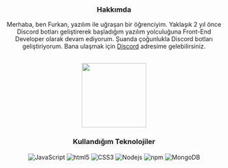 <div align="center">

### Hakkımda

 Merhaba, ben Furkan, yazılım ile uğraşan bir öğrenciyim. Yaklaşık 2 yıl önce Discord botları geliştirerek başladığım yazılım yolculuğuna Front-End Developer olarak devam ediyorum. Şuanda çoğunlukla Discord botları geliştiriyorum. Bana ulaşmak için [Discord](https://discord.gg/yGT9SWQ7tV) adresime gelebilirsiniz.


 <br>
  <img src="https://github-readme-stats.vercel.app/api?username=ruxxel&show_icons=true&theme=dark&hide_border=true" width="%100" height="150px">

### Kullandığım Teknolojiler

<img alt="JavaScript" align="center" src="https://img.shields.io/badge/-Javascript-edb200?style=flat-square&logo=javascript&logoColor=white" /> <img alt="html5" align="center" src="https://img.shields.io/badge/-HTML5-E34F26?style=flat-square&logo=html5&logoColor=white" /> <img alt="CSS3" align="center" src="https://img.shields.io/badge/-CSS3-384960?style=flat-square&logo=css3&logoColor=white" /> <img alt="Nodejs" align="center" src="https://img.shields.io/badge/-Nodejs-43853d?style=flat-square&logo=Node.js&logoColor=white" /> <img alt="npm" align="center" src="https://img.shields.io/badge/-NPM-CB3837?style=flat-square&logo=npm&logoColor=white" /> <img alt="MongoDB" align="center" src="https://img.shields.io/badge/-MongoDB-E34F26?style=flat-square&logo=mongodb&logoColor=white" />
